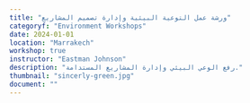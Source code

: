 ```yaml
---
title: "ورشة عمل التوعية البيئية وإدارة تصميم المشاريع"
categoryf: "Environment Workshops"
date: 2024-01-01
location: "Marrakech"
workshop: true
instructor: "Eastman Johnson"
description: "رفع الوعي البيئي وإدارة المشاريع المستدامة."
thumbnail: "sincerly-green.jpg"
document: ""
---
```

